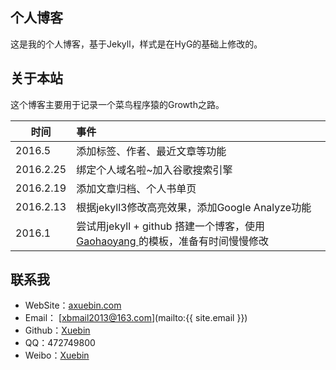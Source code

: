 ## 个人博客

这是我的个人博客，基于Jekyll，样式是在HyG的基础上修改的。

## 关于本站

这个博客主要用于记录一个菜鸟程序猿的Growth之路。

|时间|事件|
|---|:---|
|2016.5|添加标签、作者、最近文章等功能|
|2016.2.25|绑定个人域名啦~加入谷歌搜索引擎|
|2016.2.19|添加文章归档、个人书单页|
|2016.2.13|根据jekyll3修改高亮效果，添加Google Analyze功能|
|2016.1|尝试用jekyll + github 搭建一个博客，使用[ Gaohaoyang ](http://gaohaoyang.github.io/) 的模板，准备有时间慢慢修改|

## 联系我

* WebSite：[axuebin.com](http://axuebin.com)
* Email： [xbmail2013@163.com](mailto:{{ site.email }})
* Github：[Xuebin](http://github.com/xb9207)
* QQ：472749800
* Weibo：[Xuebin](http://weibo.com/1743042963/)